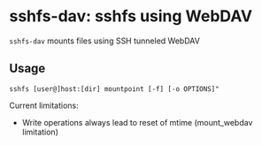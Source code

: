 # sshfs-dav: sshfs using WebDAV

`sshfs-dav` mounts files using SSH tunneled WebDAV

## Usage

```
sshfs [user@]host:[dir] mountpoint [-f] [-o OPTIONS]"
```
Current limitations:
- Write operations always lead to reset of mtime (mount_webdav limitation)
